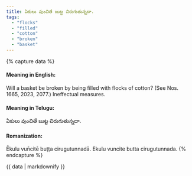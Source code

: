 ```yaml
---
title: ఏకులు వుంచితే బుట్ట చిరుగుతున్నదా.
tags:
  - "flocks"
  - "filled"
  - "cotton"
  - "broken"
  - "basket"
---
```


{% capture data %}
#### Meaning in English:
Will a basket be broken by being filled with flocks of cotton?
(See Nos. 1665, 2023, 2077.)
Ineffectual measures.

#### Meaning in Telugu:
ఏకులు వుంచితే బుట్ట చిరుగుతున్నదా.

#### Romanization:
Ēkulu vun̄citē buṭṭa cirugutunnadā.
Ekulu vuncite butta cirugutunnada.
{% endcapture %}

{{ data | markdownify }}

